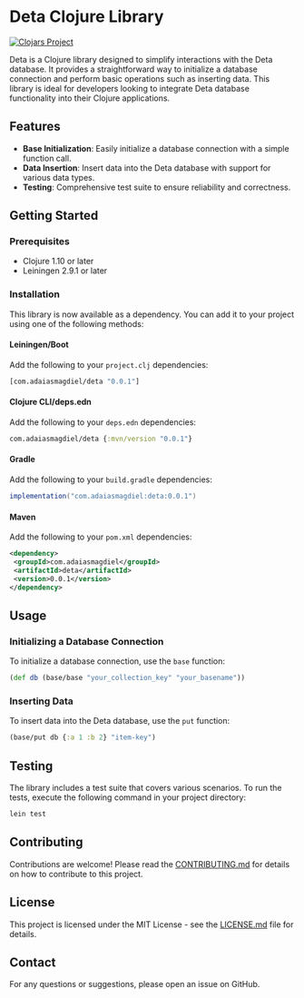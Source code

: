 # Deta Clojure Library

[![Clojars Project](https://img.shields.io/clojars/v/com.adaiasmagdiel/deta.svg)](https://clojars.org/com.adaiasmagdiel/deta)

Deta is a Clojure library designed to simplify interactions with the Deta database. It provides a straightforward way to initialize a database connection and perform basic operations such as inserting data. This library is ideal for developers looking to integrate Deta database functionality into their Clojure applications.

## Features

-   **Base Initialization**: Easily initialize a database connection with a simple function call.
-   **Data Insertion**: Insert data into the Deta database with support for various data types.
-   **Testing**: Comprehensive test suite to ensure reliability and correctness.

## Getting Started

### Prerequisites

-   Clojure 1.10 or later
-   Leiningen 2.9.1 or later

### Installation

This library is now available as a dependency. You can add it to your project using one of the following methods:

#### Leiningen/Boot

Add the following to your `project.clj` dependencies:

```clojure
[com.adaiasmagdiel/deta "0.0.1"]
```

#### Clojure CLI/deps.edn

Add the following to your `deps.edn` dependencies:

```clojure
com.adaiasmagdiel/deta {:mvn/version "0.0.1"}
```

#### Gradle

Add the following to your `build.gradle` dependencies:

```gradle
implementation("com.adaiasmagdiel:deta:0.0.1")
```

#### Maven

Add the following to your `pom.xml` dependencies:

```xml
<dependency>
 <groupId>com.adaiasmagdiel</groupId>
 <artifactId>deta</artifactId>
 <version>0.0.1</version>
</dependency>
```

## Usage

### Initializing a Database Connection

To initialize a database connection, use the `base` function:

```clojure
(def db (base/base "your_collection_key" "your_basename"))
```

### Inserting Data

To insert data into the Deta database, use the `put` function:

```clojure
(base/put db {:a 1 :b 2} "item-key")
```

## Testing

The library includes a test suite that covers various scenarios. To run the tests, execute the following command in your project directory:

```bash
lein test
```

## Contributing

Contributions are welcome! Please read the [CONTRIBUTING.md](CONTRIBUTING.md) for details on how to contribute to this project.

## License

This project is licensed under the MIT License - see the [LICENSE.md](LICENSE.md) file for details.

## Contact

For any questions or suggestions, please open an issue on GitHub.
